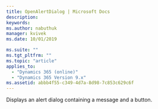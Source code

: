 ```yaml
---
title: OpenAlertDialog | Microsoft Docs
description: 
keywords:
ms.author: nabuthuk
manager: kvivek
ms.date: 10/01/2019

ms.suite: ""
ms.tgt_pltfrm: ""
ms.topic: "article"
applies_to: 
  - "Dynamics 365 (online)"
  - "Dynamics 365 Version 9.x"
ms.assetid: abbb4f55-c349-4d7a-8d98-7c853c629c6f
---
```


Displays an alert dialog containing a message and a button.
 
